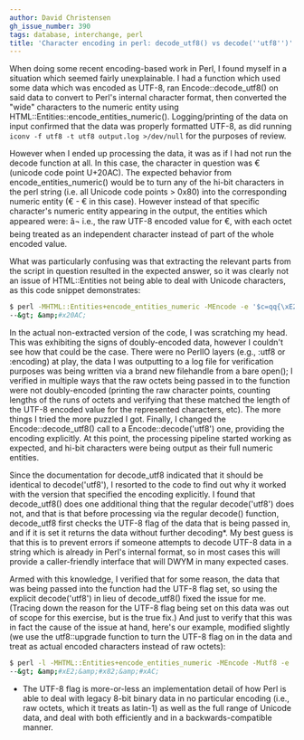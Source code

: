 ```yaml
---
author: David Christensen
gh_issue_number: 390
tags: database, interchange, perl
title: 'Character encoding in perl: decode_utf8() vs decode(''utf8'')'
---
```




When doing some recent encoding-based work in Perl, I found myself in a situation which seemed fairly unexplainable.  I had a function which used some data which was encoded as UTF-8, ran Encode::decode_utf8() on said data to convert to Perl's internal character format, then converted the "wide" characters to the numeric entity using HTML::Entities::encode_entities_numeric().  Logging/printing of the data on input confirmed that the data was properly formatted UTF-8, as did running `iconv -f utf8 -t utf8 output.log >/dev/null` for the purposes of review.

However when I ended up processing the data, it was as if I had not run the decode function at all.  In this case, the character in question was € (unicode code point U+20AC).  The expected behavior from encode_entities_numeric() would be to turn any of the hi-bit characters in the perl string (i.e. all Unicode code points > 0x80) into the corresponding numeric entity (€ - &#x20AC; in this case).  However instead of that specific character's numeric entity appearing in the output, the entities which appeared were: &#xE2;&#x82;&#xAC; i.e., the raw UTF-8 encoded value for €, with each octet being treated as an independent character instead of part of the whole encoded value.

What was particularly confusing was that extracting the relevant parts from the script in question resulted in the expected answer, so it was clearly not an issue of HTML::Entities not being able to deal with Unicode characters, as this code snippet demonstrates:

```bash
$ perl -MHTML::Entities+encode_entities_numeric -MEncode -e '$c=qq{\xE2\x82\xAC}; print encode_entities_numeric(decode_utf8($c))'
--&gt; &amp;#x20AC;
```

In the actual non-extracted version of the code, I was scratching my head.  This was exhibiting the signs of doubly-encoded data, however I couldn't see how that could be the case.  There were no PerlIO layers (e.g., :utf8 or :encoding) at play, the data I was outputting to a log file for verification purposes was being written via a brand new filehandle from a bare open(); I verified in multiple ways that the raw octets being passed in to the function were not doubly-encoded (printing the raw character points, counting lengths of the runs of octets and verifying that these matched the length of the UTF-8 encoded value for the represented characters, etc).  The more things I tried the more puzzled I got.  Finally, I changed the Encode::decode_utf8() call to a Encode::decode('utf8') one, providing the encoding explicitly.  At this point, the processing pipeline started working as expected, and hi-bit characters were being output as their full numeric entities.

Since the documentation for decode_utf8 indicated that it should be identical to decode('utf8'), I resorted to the code to find out why it worked with the version that specified the encoding explicitly.  I found that decode_utf8() does one additional thing that the regular decode('utf8') does not, and that is that before processing via the regular decode() function, decode_utf8 first checks the UTF-8 flag of the data that is being passed in, and if it is set it returns the data without further decoding*.  My best guess is that this is to prevent errors if someone attempts to decode UTF-8 data in a string which is already in Perl's internal format, so in most cases this will provide a caller-friendly interface that will DWYM in many expected cases.

Armed with this knowledge, I verified that for some reason, the data that was being passed into the function had the UTF-8 flag set, so using the explicit decode('utf8') in lieu of decode_utf8() fixed the issue for me.  (Tracing down the reason for the UTF-8 flag being set on this data was out of scope for this exercise, but is the true fix.)  And just to verify that this was in fact the cause of the issue at hand, here's our example, modified slightly (we use the utf8::upgrade function to turn the UTF-8 flag on in the data and treat as actual encoded characters instead of raw octets):

```bash
$ perl -l -MHTML::Entities+encode_entities_numeric -MEncode -Mutf8 -e '$c=qq{\xE2\x82\xAC}; utf8::upgrade($c); print encode_entities_numeric(decode_utf8($c))'
--&gt; &amp;#xE2;&amp;#x82;&amp;#xAC;
```

*  The UTF-8 flag is more-or-less an implementation detail of how Perl is able to deal with legacy 8-bit binary data in no particular encoding (i.e., raw octets, which it treats as latin-1) as well as the full range of Unicode data, and deal with both efficiently and in a backwards-compatible manner.


